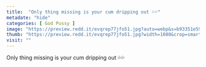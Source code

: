 ```yaml
---
title:  "Only thing missing is your cum dripping out 💦💦"
metadate: "hide"
categories: [ God Pussy ]
image: "https://preview.redd.it/evqrep77jfo51.jpg?auto=webp&s=b93351e591d669cc75478effbd0d4651cbff09bb"
thumb: "https://preview.redd.it/evqrep77jfo51.jpg?width=1080&crop=smart&auto=webp&s=25fef1458b9c1cf22e12225358810028a57d3280"
visit: ""
---
```

Only thing missing is your cum dripping out 💦💦
